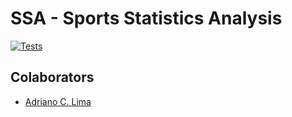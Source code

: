 # SSA - Sports Statistics Analysis

[![Tests](https://github.com/acardosolima/sports_betting/actions/workflows/test.yml/badge.svg)](https://github.com/acardosolima/sports_betting/actions/workflows/test.yml)
<!-- [![CodeCov](https://codecov.io/github/acardosolima/sports_betting/graph/badge.svg?token=1Xkynn3Nh5)](https://codecov.io/github/acardosolima/sports_betting) -->

## Colaborators

- [Adriano C. Lima](mailto:adrianocardoso1991@gmail.com)